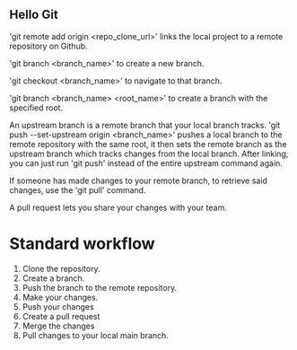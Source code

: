## Hello Git

'git remote add origin <repo_clone_url>' links the local project to a remote repository on Github.

'git branch <branch_name>' to create a new branch. 

'git checkout <branch_name>' to navigate to that branch.

'git branch <branch_name> <root_name>' to create a branch with the specified root.

An upstream branch is a remote branch that your local branch tracks. 'git push --set-upstream origin <branch_name>' pushes a local branch to the remote repository with the same root, it then sets the remote branch as the upstream branch which tracks changes from the local branch. After linking, you can just run 'git push' instead of the entire upstream command again.

If someone has made changes to your remote branch, to retrieve said changes, use the 'git pull' command.

A pull request lets you share your changes with your team.

# Standard workflow
1) Clone the repository.
2) Create a branch.
3) Push the branch to the remote repository.
4) Make your changes.
5) Push your changes
6) Create a pull request
7) Merge the changes
8) Pull changes to your local main branch.